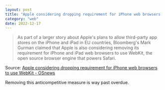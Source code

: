 ```yaml
---
layout: post
title: "Apple considering dropping requirement for iPhone web browsers to use WebKit"
category: "web"
date: 2022-12-17
---
```


>As part of a larger story about Apple's plans to allow third-party app stores on the iPhone and iPad in EU countries, Bloomberg's Mark Gurman claimed that Apple is also considering removing its requirement for iPhone and iPad web browsers to use WebKit, the open source browser engine that powers Safari.

Source: [Apple considering dropping requirement for iPhone web browsers to use WebKit - OSnews](https://www.osnews.com/story/135661/apple-considering-dropping-requirement-for-iphone-web-browsers-to-use-webkit/)

Removing this anticompetitive measure is way past overdue.
